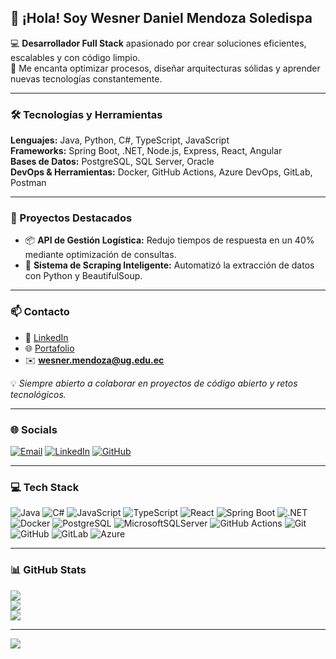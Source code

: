 ## 👋 ¡Hola! Soy **Wesner Daniel Mendoza Soledispa**

💻 **Desarrollador Full Stack** apasionado por crear soluciones eficientes, escalables y con código limpio.  
🚀 Me encanta optimizar procesos, diseñar arquitecturas sólidas y aprender nuevas tecnologías constantemente.

---

### 🛠️ Tecnologías y Herramientas

**Lenguajes:** Java, Python, C#, TypeScript, JavaScript  
**Frameworks:** Spring Boot, .NET, Node.js, Express, React, Angular  
**Bases de Datos:** PostgreSQL, SQL Server, Oracle  
**DevOps & Herramientas:** Docker, GitHub Actions, Azure DevOps, GitLab, Postman  

---

### 🚀 Proyectos Destacados

- 📦 **API de Gestión Logística:** Redujo tiempos de respuesta en un 40% mediante optimización de consultas.  
- 🤖 **Sistema de Scraping Inteligente:** Automatizó la extracción de datos con Python y BeautifulSoup.  

---

### 📫 Contacto

- 💼 [LinkedIn](https://www.linkedin.com/in/wes-d-mendoza-soledispa)  
- 🌐 [Portafolio](https://tusitio.com)  
- ✉️ **wesner.mendoza@ug.edu.ec**  

💡 *Siempre abierto a colaborar en proyectos de código abierto y retos tecnológicos.*

---

### 🌐 Socials

[![Email](https://img.shields.io/badge/Gmail-D14836?logo=gmail&logoColor=white)](mailto:wesner.mendoza@ug.edu.ec)
[![LinkedIn](https://img.shields.io/badge/LinkedIn-0A66C2?logo=linkedin&logoColor=white)](https://www.linkedin.com/in/wes-d-mendoza-soledispa)
[![GitHub](https://img.shields.io/badge/GitHub-181717?logo=github&logoColor=white)](https://github.com/WesMendoza)

---

### 💻 Tech Stack

![Java](https://img.shields.io/badge/Java-%23ED8B00.svg?style=for-the-badge&logo=openjdk&logoColor=white)
![C#](https://img.shields.io/badge/C%23-%23239120.svg?style=for-the-badge&logo=csharp&logoColor=white)
![JavaScript](https://img.shields.io/badge/javascript-%23323330.svg?style=for-the-badge&logo=javascript&logoColor=%23F7DF1E)
![TypeScript](https://img.shields.io/badge/TypeScript-%23007ACC.svg?style=for-the-badge&logo=typescript&logoColor=white)
![React](https://img.shields.io/badge/React-%2320232a.svg?style=for-the-badge&logo=react&logoColor=%2361DAFB)
![Spring Boot](https://img.shields.io/badge/Spring%20Boot-%236DB33F.svg?style=for-the-badge&logo=springboot&logoColor=white)
![.NET](https://img.shields.io/badge/.NET-5C2D91?style=for-the-badge&logo=.net&logoColor=white)
![Docker](https://img.shields.io/badge/Docker-%230db7ed.svg?style=for-the-badge&logo=docker&logoColor=white)
![PostgreSQL](https://img.shields.io/badge/PostgreSQL-%23316192.svg?style=for-the-badge&logo=postgresql&logoColor=white)
![MicrosoftSQLServer](https://img.shields.io/badge/Microsoft%20SQL%20Server-CC2927?style=for-the-badge&logo=microsoft%20sql%20server&logoColor=white)
![GitHub Actions](https://img.shields.io/badge/GitHub%20Actions-2088FF?style=for-the-badge&logo=githubactions&logoColor=white)
![Git](https://img.shields.io/badge/git-%23F05033.svg?style=for-the-badge&logo=git&logoColor=white)
![GitHub](https://img.shields.io/badge/github-%23121011.svg?style=for-the-badge&logo=github&logoColor=white)
![GitLab](https://img.shields.io/badge/gitlab-%23181717.svg?style=for-the-badge&logo=gitlab&logoColor=white)
![Azure](https://img.shields.io/badge/Azure-%230072C6.svg?style=for-the-badge&logo=microsoftazure&logoColor=white)


---

### 📊 GitHub Stats

![](https://github-readme-stats.vercel.app/api?username=WesMendoza&theme=aura_dark&hide_border=false&include_all_commits=false&count_private=false)  
![](https://nirzak-streak-stats.vercel.app/?user=WesMendoza&theme=aura_dark&hide_border=false)  
![](https://github-readme-stats.vercel.app/api/top-langs/?username=WesMendoza&theme=aura_dark&hide_border=false&layout=compact)

---

[![](https://visitcount.itsvg.in/api?id=WesMendoza&icon=0&color=2)](https://visitcount.itsvg.in)

<!-- Creado con ❤️ por Wesner Mendoza -->
